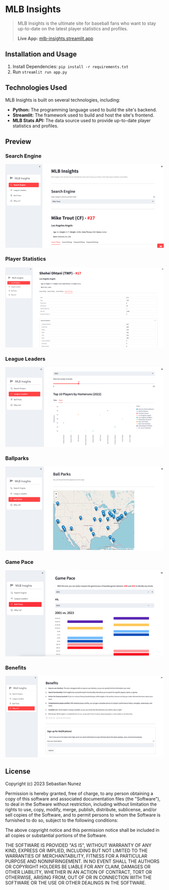 # MLB Insights

> MLB Insights is the ultimate site for baseball fans who want to stay up-to-date on the latest player statistics and profiles.
>
> **Live App:** [mlb-insights.streamlit.app](https://mlb-insights.streamlit.app/)

## Installation and Usage

1. Install Dependencies: `pip install -r requirements.txt`
2. Run `streamlit run app.py`

## Technologies Used

MLB Insights is built on several technologies, including:

- **Python:** The programming language used to build the site's backend.
- **Streamlit:** The framework used to build and host the site's frontend.
- **MLB Stats API:** The data source used to provide up-to-date player statistics and profiles.

## Preview

### Search Engine

![Search Engine](static/imgs/search_engine.png)

### Player Statistics

![Player Statistics](static/imgs/player_statistics.png)

### League Leaders

![League Leaders](static/imgs/league_leaders.png)

### Ballparks

![Ballparks](static/imgs/ballparks.png)

### Game Pace

![Game Pace](static/imgs/game_pace.png)

### Benefits

![Benefits](static/imgs/benefits.png)

## License

Copyright (c) 2023 Sebastian Nunez

Permission is hereby granted, free of charge, to any person obtaining
a copy of this software and associated documentation files (the
"Software"), to deal in the Software without restriction, including
without limitation the rights to use, copy, modify, merge, publish,
distribute, sublicense, and/or sell copies of the Software, and to
permit persons to whom the Software is furnished to do so, subject to
the following conditions:

The above copyright notice and this permission notice shall be
included in all copies or substantial portions of the Software.

THE SOFTWARE IS PROVIDED "AS IS", WITHOUT WARRANTY OF ANY KIND,
EXPRESS OR IMPLIED, INCLUDING BUT NOT LIMITED TO THE WARRANTIES OF
MERCHANTABILITY, FITNESS FOR A PARTICULAR PURPOSE AND
NONINFRINGEMENT. IN NO EVENT SHALL THE AUTHORS OR COPYRIGHT HOLDERS BE
LIABLE FOR ANY CLAIM, DAMAGES OR OTHER LIABILITY, WHETHER IN AN ACTION
OF CONTRACT, TORT OR OTHERWISE, ARISING FROM, OUT OF OR IN CONNECTION
WITH THE SOFTWARE OR THE USE OR OTHER DEALINGS IN THE SOFTWARE.
